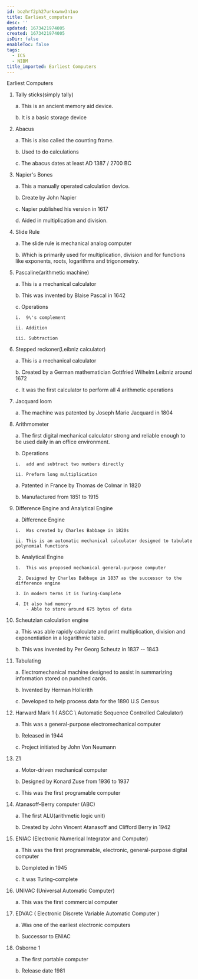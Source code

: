 ```yaml
---
id: bozhrf2ph27urkxwnw3n1uo
title: Earliest_computers
desc: ''
updated: 1673421974005
created: 1673421974005
isDir: false
enableToc: false
tags:
  - ICS
  - NIBM
title_imported: Earliest Computers
---
```


Earliest Computers


1.  Tally sticks(simply tally)

    a.  This is an ancient memory aid device.

    b.  It is a basic storage device


2.  Abacus

    a.  This is also called the counting frame.

    b.  Used to do calculations

    c.  The abacus dates at least AD 1387 / 2700 BC


3.  Napier\'s Bones

    a.  This a manually operated calculation device.

    b.  Create by John Napier

    c.  Napier published his version in 1617

    d.  Aided in multiplication and division.

4.  Slide Rule

    a.  The slide rule is mechanical analog computer

    b.  Which is primarily used for multiplication, division and for functions like exponents, roots, logarithms and trigonometry.


5.  Pascaline(arithmetic machine)

    a.  This is a mechanical calculator

    b.  This was invented by Blaise Pascal in 1642

    c.  Operations

        i.  9\'s complement

        ii. Addition

        iii. Subtraction


6.  Stepped reckoner(Leibniz calculator)

    a.  This is a mechanical calculator

    b.  Created by a German mathematician Gottfried Wilhelm Leibniz around 1672

    c.  It was the first calculator to perform all 4 arithmetic operations


7.  Jacquard loom

    a.  The machine was patented by Joseph Marie Jacquard in 1804



8.  Arithmometer

    a.  The first digital mechanical calculator strong and reliable enough to be used daily in an office environment.

    b.  Operations

        i.  add and subtract two numbers directly

        ii. Preform long multiplication
    a.  Patented in France by Thomas de Colmar in 1820

    b.  Manufactured from 1851 to 1915


9.  Difference Engine and Analytical Engine

    a.  Difference Engine

        i.  Was created by Charles Babbage in 1820s

        ii. This is an automatic mechanical calculator designed to tabulate polynomial functions
        
    b.  Analytical Engine

        1.  This was proposed mechanical general-purpose computer

         2. Designed by Charles Babbage in 1837 as the successor to the     difference engine

        3. In modern terms it is Turing-Complete
        
        4. It also had memory 
		    - Able to store around 675 bytes of data
        


10. Scheutzian calculation engine

    a.  This was able rapidly calculate and print multiplication, division and exponentiation in a logarithmic table.

    b.  This was invented by Per Georg Scheutz in 1837 -- 1843


11. Tabulating

    a.  Electromechanical machine designed to assist in summarizing information stored on punched cards.

    b.  Invented by Herman Hollerith

    c.  Developed to help process data for the 1890 U.S Census


12. Harward Mark 1 ( ASCC \\ Automatic Sequence Controlled Calculator)

    a.  This was a general-purpose electromechanical computer

    b.  Released in 1944

    c.  Project initiated by John Von Neumann


13. Z1

    a.  Motor-driven mechanical computer

    b.  Designed by Konard Zuse from 1936 to 1937

    c.  This was the first programable computer


14. Atanasoff-Berry computer (ABC)

    a.  The first ALU(arithmetic logic unit)

    b.  Created by John Vincent Atanasoff and Clifford Berry in 1942


15. ENIAC (Electronic Numerical Integrator and Computer)

    a.  This was the first programmable, electronic, general-purpose digital computer

    b.  Completed in 1945

    c.  It was Turing-complete


16. UNIVAC (Universal Automatic Computer)

    a.  This was the first commercial computer


17. EDVAC ( Electronic Discrete Variable Automatic Computer )

    a.  Was one of the earliest electronic computers

    b.  Successor to ENIAC


18. Osborne 1

    a.  The first portable computer

    b.  Release date 1981
